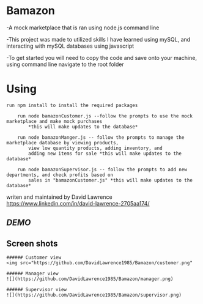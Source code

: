 # Bamazon
-A mock marketplace that is ran using node.js command line

-This project was made to utilized skills I have learned using mySQL, and interacting with mySQL databases using javascript

-To get started you will need to copy the code and save onto your machine, using command line navigate to the root folder

# Using 
    run npm install to install the required packages

        run node bamazonCustomer.js --follow the prompts to use the mock marketplace and make mock purchases  
            *this will make updates to the database*
        
        run node bamazonManger.js -- follow the prompts to manage the marketplace database by viewing products, 
            view low quantity products, adding inventory, and
            adding new items for sale *this will make updates to the database*
        
        run node bamazonSupervisor.js -- follow the prompts to add new departments, and check profits based on 
            sales in "bamazonCustomer.js" *this will make updates to the database*

writen and maintained by David Lawrence https://www.linkedin.com/in/david-lawrence-2705aa174/



## *DEMO*



## Screen shots 
    ###### Customer view
    <img src="https://github.com/DavidLawrence1985/Bamazon/customer.png"

    ###### Manager view
    ![](https://github.com/DavidLawrence1985/Bamazon/manager.png)

    ###### Supervisor view
    ![](https://github.com/DavidLawrence1985/Bamazon/supervisor.png)
    

